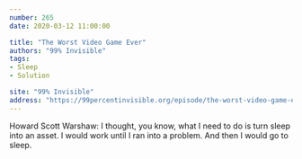 ```yaml
---
number: 265
date: 2020-03-12 11:00:00

title: "The Worst Video Game Ever"
authors: "99% Invisible"
tags:
- Sleep
- Solution

site: "99% Invisible"
address: "https://99percentinvisible.org/episode/the-worst-video-game-ever"
---
```


Howard Scott Warshaw: I thought, you know, what I need to do is turn sleep into an asset. I would work until I ran into a problem. And then I would go to sleep.
